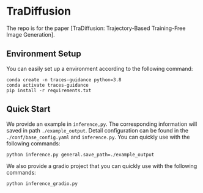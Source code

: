 # TraDiffusion

The repo is for the paper [TraDiffusion: Trajectory-Based Training-Free Image Generation].

## Environment Setup

You can easily set up a environment according to the following command:
```buildoutcfg
conda create -n traces-guidance python=3.8
conda activate traces-guidance
pip install -r requirements.txt
```

## Quick Start 

We provide an example in `inference,py`. The corresponding information will saved in path `./example_output`.  Detail configuration can be found in the `./conf/base_config.yaml` and `inference.py`. You can quickly use with the following commands:
```buildoutcfg
python inference.py general.save_path=./example_output 
```
We also provide a gradio project that you can quickly use with the following commands:
```buildoutcfg
python inference_gradio.py 
```
